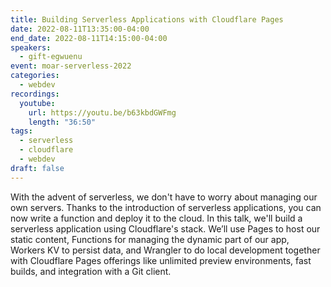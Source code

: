 ```yaml
---
title: Building Serverless Applications with Cloudflare Pages
date: 2022-08-11T13:35:00-04:00
end_date: 2022-08-11T14:15:00-04:00
speakers:
  - gift-egwuenu
event: moar-serverless-2022
categories:
  - webdev
recordings:
  youtube:
    url: https://youtu.be/b63kbdGWFmg
    length: "36:50"
tags:
  - serverless
  - cloudflare
  - webdev
draft: false
---
```


With the advent of serverless, we don't have to worry about managing our own servers. Thanks to the introduction of serverless applications, you can now write a function and deploy it to the cloud.
In this talk, we'll build a serverless application using Cloudflare's stack. We’ll use Pages to host our static content, Functions for managing the dynamic part of our app, Workers KV to persist data, and Wrangler to do local development together with Cloudflare Pages offerings like unlimited preview environments, fast builds, and integration with a Git client.
